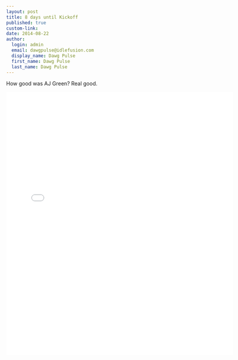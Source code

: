 ```yaml
--- 
layout: post
title: 8 days until Kickoff
published: true
custom-link: 
date: 2014-08-22
author:
  login: admin
  email: dawgpulse@idlefusion.com
  display_name: Dawg Pulse
  first_name: Dawg Pulse
  last_name: Dawg Pulse
---
```

How good was AJ Green?  Real good.

<iframe src="//instagram.com/p/sAEbWzP2Qg/embed/" width="612" height="710" frameborder="0" scrolling="no" allowtransparency="true"></iframe> 
